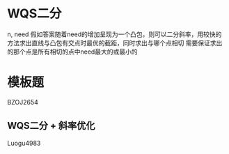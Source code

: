 # WQS二分

n, need
假如答案随着need的增加呈现为一个凸包，则可以二分斜率，用较快的方法求出直线与凸包有交点时最优的截距，同时求出与哪个点相切
需要保证求出的那个点是所有相切的点中need最大的或最小的

# 模板题

BZOJ2654

## WQS二分 + 斜率优化

Luogu4983